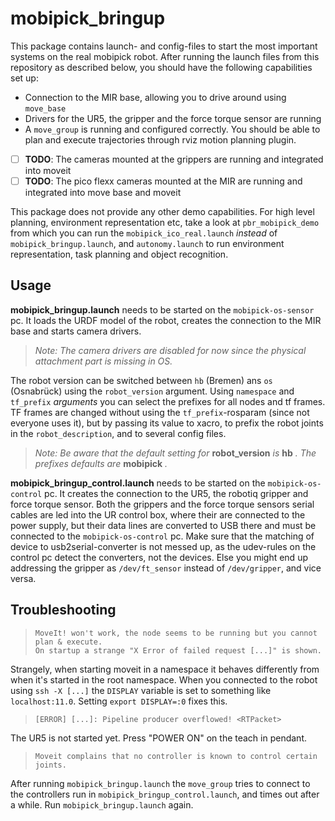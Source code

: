 # mobipick_bringup

This package contains launch- and config-files to start the most important systems on the real mobipick robot. After running the launch files from this repository as described below, you should have the following capabilities set up:

- Connection to the MIR base, allowing you to drive around using `move_base`
- Drivers for the UR5, the gripper and the force torque sensor are running
- A `move_group` is running and configured correctly. You should be able to plan and execute trajectories through rviz motion planning plugin.
- [ ] **TODO**: The cameras mounted at the grippers are running and integrated into moveit
- [ ] **TODO**: The pico flexx cameras mounted at the MIR are running and integrated into move base and moveit

This package does not provide any other demo capabilities. For high level planning, environment representation etc, take a look at `pbr_mobipick_demo` from which you can run the `mobipick_ico_real.launch` _instead_ of `mobipick_bringup.launch`, and `autonomy.launch` to run environment representation, task planning and object recognition.

## Usage

**mobipick_bringup.launch** needs to be started on the `mobipick-os-sensor` pc. It loads the URDF model of the robot, creates the connection to the MIR base and starts camera drivers.

> _Note: The camera drivers are disabled for now since the physical attachment part is missing in OS._

The robot version can be switched between `hb` (Bremen) ans `os` (Osnabrück) using the `robot_version` argument. Using `namespace` and `tf_prefix` _arguments_ you can select the prefixes for all nodes and tf frames. TF frames are changed without using the `tf_prefix`-rosparam (since not everyone uses it), but by passing its value to xacro, to prefix the robot joints in the `robot_description`, and to several config files.

> _Note: Be aware that the default setting for_ **robot_version** _is_ **hb** _. The prefixes defaults are_ **mobipick** _._

**mobipick_bringup_control.launch** needs to be started on the `mobipick-os-control` pc. It creates the connection to the UR5, the robotiq gripper and force torque sensor. Both the grippers and the force torque sensors serial cables are led into the UR control box, where their are connected to the power supply, but their data lines are converted to USB there and must be connected to the `mobipick-os-control` pc. Make sure that the matching of device to usb2serial-converter is not messed up, as the udev-rules on the control pc detect the converters, not the devices. Else you might end up addressing the gripper as `/dev/ft_sensor` instead of `/dev/gripper`, and vice versa.



## Troubleshooting

> ```
> MoveIt! won't work, the node seems to be running but you cannot plan & execute.
> On startup a strange "X Error of failed request [...]" is shown.
> ```

Strangely, when starting moveit in a namespace it behaves differently from when it's started in the root namespace. When you connected to the robot using `ssh -X [...]` the `DISPLAY` variable is set to something like `localhost:11.0`.
Setting `export DISPLAY=:0` fixes this.

> `[ERROR] [...]: Pipeline producer overflowed! <RTPacket>`

The UR5 is not started yet. Press "POWER ON" on the teach in pendant.

> ```
> Moveit complains that no controller is known to control certain joints.
> ```

After running `mobipick_bringup.launch` the `move_group` tries to connect to the controllers run in `mobipick_bringup_control.launch`, and times out after a while. Run  `mobipick_bringup.launch` again.

